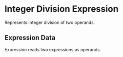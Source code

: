 # Integer Division Expression

Represents integer division of two operands. 

## Expression Data

Expression reads two expressions as operands. 